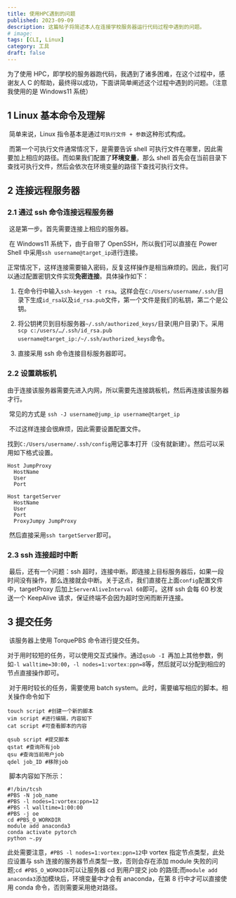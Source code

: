 ```yaml
---
title: 使用HPC遇到的问题
published: 2023-09-09
description: 这篇帖子将简述本人在连接学校服务器运行代码过程中遇到的问题。
# image: 
tags: [CLI, Linux]
category: 工具
draft: false
---
```


​为了使用 HPC，即学校的服务器跑代码，我遇到了诸多困难，在这个过程中，感谢友人 C 的帮助，最终得以成功，下面讲简单阐述这个过程中遇到的问题。（注意我使用的是 Windows11 系统）

## 1 Linux 基本命令及理解

​ 简单来说，Linux 指令基本是通过`可执行文件 + 参数`这种形式构成。

​ 而第一个可执行文件通常情况下，是需要告诉 shell 可执行文件在哪里，因此需要加上相应的路径。而如果我们配置了**环境变量**，那么 shell 首先会在当前目录下查找可执行文件，然后会依次在环境变量的路径下查找可执行文件。

## 2 连接远程服务器

### 2.1 通过 ssh 命令连接远程服务器

​ 这是第一步。首先需要连接上相应的服务器。

​ 在 Windows11 系统下，由于自带了 OpenSSH，所以我们可以直接在 Power Shell 中采用`ssh username@target_ip`进行连接。

​ 正常情况下，这样连接需要输入密码，反复这样操作是相当麻烦的。因此，我们可以通过配置密钥文件实现**免密连接**。具体操作如下：

1. 在命令行中输入`ssh-keygen -t rsa`。这样会在`C:/Users/username/.ssh/`目录下生成`id_rsa`以及`id_rsa.pub`文件，第一个文件是我们的私钥，第二个是公钥。

2. 将公钥拷贝到目标服务器`~/.ssh/authorized_keys/`目录(用户目录)下。采用`scp c:/users/…/.ssh/id_rsa.pub username@target_ip:/~/.ssh/authorized_keys`命令。

3. 直接采用 ssh 命令连接目标服务器即可。

### 2.2 设置跳板机

​ 由于连接该服务器需要先进入内网，所以需要先连接跳板机，然后再连接该服务器才行。

​ 常见的方式是 `ssh -J username@jump_ip username@target_ip`

​ 不过这样连接会很麻烦，因此需要设置配置文件。

​ 找到`C:/Users/username/.ssh/config`用记事本打开（没有就新建）。然后可以采用如下格式设置。

```shell
Host JumpProxy
  HostName
  User
  Port

Host targetServer
  HostName
  User
  Port
  ProxyJumpy JumpProxy
```

​ 然后直接采用`ssh targetServer`即可。

### 2.3 ssh 连接超时中断

​ 最后，还有一个问题：ssh 超时，连接中断。即连接上目标服务器后，如果一段时间没有操作，那么连接就会中断。关于这点，我们直接在上面`config`配置文件中，targetProxy 后加上`ServerAliveInterval 60`即可。这样 ssh 会每 60 秒发送一个 KeepAlive 请求，保证终端不会因为超时空闲而断开连接。

## 3 提交任务

​ 该服务器上使用 TorquePBS 命令进行提交任务。

​ 对于用时较短的任务，可以使用交互式操作。通过`qsub -I `再加上其他参数，例如`-l walltime=30:00`，`-l nodes=1:vortex:ppn=8`等，然后就可以分配到相应的节点直接操作即可。

​ 对于用时较长的任务，需要使用 batch system。此时，需要编写相应的脚本。相关操作命令如下

```shell
touch script #创建一个新的脚本
vim script #进行编辑，内容如下
cat script #可查看脚本的内容

qsub script #提交脚本
qstat #查询所有job
qsu #查询当前用户job
qdel job_ID #移除job
```

​ 脚本内容如下所示：

```shell
#!/bin/tcsh
#PBS -N job_name
#PBS -l nodes=1:vortex:ppn=12
#PBS -l walltime=1:00:00
#PBS -j oe
cd #PBS_O_WORKDIR
module add anaconda3
conda activate pytorch
python ~.py
```

此处需要注意，`#PBS -l nodes=1:vortex:ppn=12`中 vortex 指定节点类型，此处应设置与 ssh 连接的服务器节点类型一致，否则会存在添加 module 失败的问题;`cd #PBS_O_WORKDIR`可以让服务器 cd 到用户提交 job 的路径;而`module add anaconda3`添加模块后，环境变量中才会有 anaconda，在第 8 行中才可以直接使用 conda 命令，否则需要采用绝对路径。

